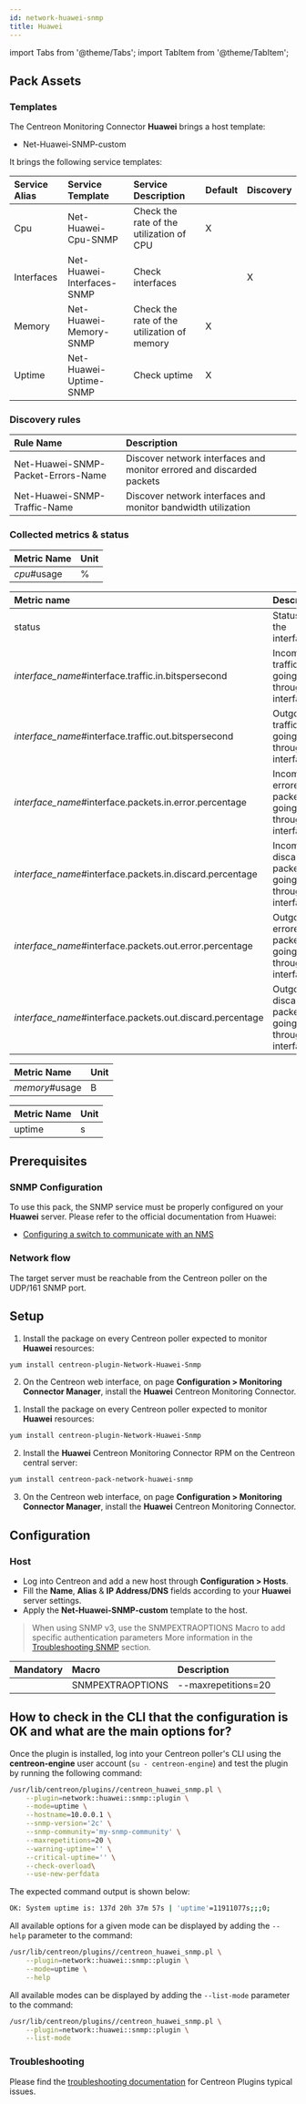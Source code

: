 ```yaml
---
id: network-huawei-snmp
title: Huawei
---
```

import Tabs from '@theme/Tabs';
import TabItem from '@theme/TabItem';


## Pack Assets

### Templates

The Centreon Monitoring Connector **Huawei** brings a host template:

* Net-Huawei-SNMP-custom

It brings the following service templates:

| Service Alias | Service Template           | Service Description                         | Default | Discovery |
|:--------------|:---------------------------|:--------------------------------------------|:--------|:----------|
| Cpu           | Net-Huawei-Cpu-SNMP        | Check the rate of the utilization of CPU    | X       |           |
| Interfaces    | Net-Huawei-Interfaces-SNMP | Check interfaces                            |         | X         |
| Memory        | Net-Huawei-Memory-SNMP     | Check the rate of the utilization of memory | X       |           |
| Uptime        | Net-Huawei-Uptime-SNMP     | Check uptime                                | X       |           |

### Discovery rules

| Rule Name                          | Description                                                           |
|:-----------------------------------|:----------------------------------------------------------------------|
| Net-Huawei-SNMP-Packet-Errors-Name | Discover network interfaces and monitor errored and discarded packets |
| Net-Huawei-SNMP-Traffic-Name       | Discover network interfaces and monitor bandwidth utilization         |

### Collected metrics & status

<Tabs groupId="sync">
<TabItem value="Cpu" label="Cpu">

| Metric Name | Unit  |
|:------------|:------|
| *cpu*#usage | %     |

</TabItem>
<TabItem value="Interfaces" label="Interfaces">

| Metric name                                               | Description                                             | Unit |
|:--------------------------------------------------------- |:------------------------------------------------------- |:---- |
| status                                                    | Status of the interface                                 |      |
| *interface_name*#interface.traffic.in.bitspersecond       | Incoming traffic going through the interface            | b/s  |
| *interface_name*#interface.traffic.out.bitspersecond      | Outgoing traffic going through the interface            | b/s  |
| *interface_name*#interface.packets.in.error.percentage    | Incoming errored packets going through the interface    | %    |
| *interface_name*#interface.packets.in.discard.percentage  | Incoming discarded packets going through the interface  | %    |
| *interface_name*#interface.packets.out.error.percentage   | Outgoing errored packets going through the interface    | %    |
| *interface_name*#interface.packets.out.discard.percentage | Outgoing discarded packets going through the interface  | %    |

</TabItem>
<TabItem value="Memory" label="Memory">

| Metric Name    | Unit  |
|:---------------|:------|
| *memory*#usage |   B   |

</TabItem>
<TabItem value="Uptime" label="Uptime">

| Metric Name | Unit  |
|:------------|:------|
| uptime      |  s    |

</TabItem>
</Tabs>

## Prerequisites

### SNMP Configuration

To use this pack, the SNMP service must be properly configured on your **Huawei**
server. Please refer to the official documentation from Huawei:
* [Configuring a switch to communicate with an NMS](https://support.huawei.com/enterprise/en/doc/EDOC1000141939/4dc2df25/example-for-configuring-a-switch-to-communicate-with-an-nms-using-snmpv2c)

### Network flow

The target server must be reachable from the Centreon poller on the UDP/161
SNMP port.

## Setup

<Tabs groupId="sync">
<TabItem value="Online License" label="Online License">

1. Install the package on every Centreon poller expected to monitor **Huawei** resources:

```bash
yum install centreon-plugin-Network-Huawei-Snmp
```

2. On the Centreon web interface, on page **Configuration > Monitoring Connector Manager**, install the **Huawei** Centreon Monitoring Connector.

</TabItem>
<TabItem value="Offline License" label="Offline License">

1. Install the package on every Centreon poller expected to monitor **Huawei** resources:

```bash
yum install centreon-plugin-Network-Huawei-Snmp
```

2. Install the **Huawei** Centreon Monitoring Connector RPM on the Centreon central server:

```bash
yum install centreon-pack-network-huawei-snmp
```

3. On the Centreon web interface, on page **Configuration > Monitoring Connector Manager**, install the **Huawei** Centreon Monitoring Connector.

</TabItem>
</Tabs>

## Configuration

### Host

* Log into Centreon and add a new host through **Configuration > Hosts**.
* Fill the **Name**, **Alias** & **IP Address/DNS** fields according to your **Huawei** server settings.
* Apply the **Net-Huawei-SNMP-custom** template to the host.

> When using SNMP v3, use the SNMPEXTRAOPTIONS Macro to add specific authentication parameters 
> More information in the [Troubleshooting SNMP](../getting-started/how-to-guides/troubleshooting-plugins.md#snmpv3-options-mapping) section.

| Mandatory   | Macro            | Description         |
|:------------|:-----------------|:--------------------|
|             | SNMPEXTRAOPTIONS | --maxrepetitions=20 |

## How to check in the CLI that the configuration is OK and what are the main options for?

Once the plugin is installed, log into your Centreon poller's CLI using the
**centreon-engine** user account (`su - centreon-engine`) and test the plugin by
running the following command:

```bash
/usr/lib/centreon/plugins//centreon_huawei_snmp.pl \
    --plugin=network::huawei::snmp::plugin \
    --mode=uptime \
    --hostname=10.0.0.1 \
    --snmp-version='2c' \
    --snmp-community='my-snmp-community' \
    --maxrepetitions=20 \
    --warning-uptime='' \
    --critical-uptime='' \
    --check-overload\
    --use-new-perfdata
```

The expected command output is shown below:

```bash
OK: System uptime is: 137d 20h 37m 57s | 'uptime'=11911077s;;;0;
```

All available options for a given mode can be displayed by adding the
`--help` parameter to the command:

```bash
/usr/lib/centreon/plugins//centreon_huawei_snmp.pl \
    --plugin=network::huawei::snmp::plugin \
    --mode=uptime \
    --help
```

All available modes can be displayed by adding the `--list-mode` parameter to
the command:

```bash
/usr/lib/centreon/plugins//centreon_huawei_snmp.pl \
    --plugin=network::huawei::snmp::plugin \
    --list-mode
```

### Troubleshooting

Please find the [troubleshooting documentation](../getting-started/how-to-guides/troubleshooting-plugins.md)
for Centreon Plugins typical issues.